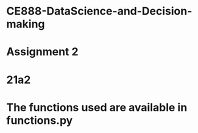 # CE888-DataScience-and-Decision-making
# Assignment 2 
# 21a2
# The functions used are available in functions.py
